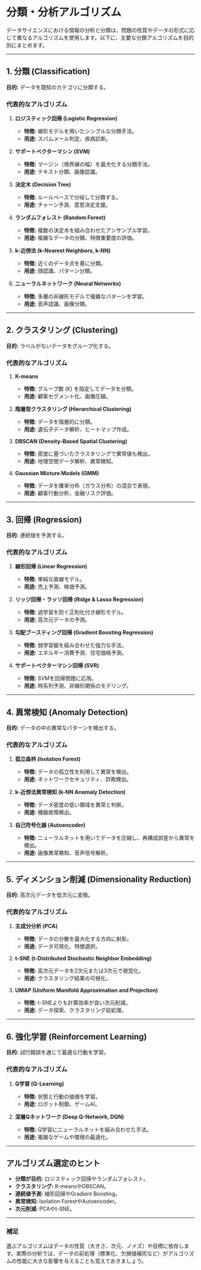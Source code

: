 # 分類・分析アルゴリズム

データサイエンスにおける情報の分析と分類は、問題の性質やデータの形式に応じて異なるアルゴリズムを使用します。以下に、主要な分類アルゴリズムを目的別にまとめます。

---

## **1. 分類 (Classification)**
**目的:** データを既知のカテゴリに分類する。

### **代表的なアルゴリズム**
1. **ロジスティック回帰 (Logistic Regression)**  
   - **特徴:** 線形モデルを用いたシンプルな分類手法。
   - **用途:** スパムメール判定、疾病診断。

2. **サポートベクターマシン (SVM)**  
   - **特徴:** マージン（境界線の幅）を最大化する分類手法。
   - **用途:** テキスト分類、画像認識。

3. **決定木 (Decision Tree)**  
   - **特徴:** ルールベースで分岐して分類する。
   - **用途:** チャーン予測、意思決定支援。

4. **ランダムフォレスト (Random Forest)**  
   - **特徴:** 複数の決定木を組み合わせたアンサンブル学習。
   - **用途:** 複雑なデータの分類、特徴重要度の評価。

5. **k-近傍法 (k-Nearest Neighbors, k-NN)**  
   - **特徴:** 近くのデータ点を基に分類。
   - **用途:** 顔認識、パターン分類。

6. **ニューラルネットワーク (Neural Networks)**  
   - **特徴:** 多層の非線形モデルで複雑なパターンを学習。
   - **用途:** 音声認識、画像分類。

---

## **2. クラスタリング (Clustering)**
**目的:** ラベルがないデータをグループ化する。

### **代表的なアルゴリズム**
1. **K-means**  
   - **特徴:** グループ数 (K) を指定してデータを分類。
   - **用途:** 顧客セグメント化、画像圧縮。

2. **階層型クラスタリング (Hierarchical Clustering)**  
   - **特徴:** データを階層的に分類。
   - **用途:** 遺伝子データ解析、ヒートマップ作成。

3. **DBSCAN (Density-Based Spatial Clustering)**  
   - **特徴:** 密度に基づいたクラスタリングで異常値も検出。
   - **用途:** 地理空間データ解析、異常検知。

4. **Gaussian Mixture Models (GMM)**  
   - **特徴:** データを確率分布（ガウス分布）の混合で表現。
   - **用途:** 顧客行動分析、金融リスク評価。

---

## **3. 回帰 (Regression)**
**目的:** 連続値を予測する。

### **代表的なアルゴリズム**
1. **線形回帰 (Linear Regression)**  
   - **特徴:** 単純な直線モデル。
   - **用途:** 売上予測、株価予測。

2. **リッジ回帰・ラッソ回帰 (Ridge & Lasso Regression)**  
   - **特徴:** 過学習を防ぐ正則化付き線形モデル。
   - **用途:** 高次元データの予測。

3. **勾配ブースティング回帰 (Gradient Boosting Regression)**  
   - **特徴:** 弱学習器を組み合わせた強力な手法。
   - **用途:** エネルギー消費予測、住宅価格予測。

4. **サポートベクターマシン回帰 (SVR)**  
   - **特徴:** SVMを回帰問題に応用。
   - **用途:** 時系列予測、非線形関係のモデリング。

---

## **4. 異常検知 (Anomaly Detection)**
**目的:** データの中の異常なパターンを検出する。

### **代表的なアルゴリズム**
1. **孤立森林 (Isolation Forest)**  
   - **特徴:** データの孤立性を利用して異常を検出。
   - **用途:** ネットワークセキュリティ、詐欺検出。

2. **k-近傍法異常検知 (k-NN Anomaly Detection)**  
   - **特徴:** データ密度の低い領域を異常と判断。
   - **用途:** 機器故障検出。

3. **自己符号化器 (Autoencoder)**  
   - **特徴:** ニューラルネットを用いてデータを圧縮し、再構成誤差から異常を検出。
   - **用途:** 画像異常検知、音声信号解析。

---

## **5. ディメンション削減 (Dimensionality Reduction)**
**目的:** 高次元データを低次元に変換。

### **代表的なアルゴリズム**
1. **主成分分析 (PCA)**  
   - **特徴:** データの分散を最大化する方向に射影。
   - **用途:** データ可視化、特徴選択。

2. **t-SNE (t-Distributed Stochastic Neighbor Embedding)**  
   - **特徴:** 高次元データを2次元または3次元で視覚化。
   - **用途:** クラスタリング結果の可視化。

3. **UMAP (Uniform Manifold Approximation and Projection)**  
   - **特徴:** t-SNEよりも計算効率が良い次元削減。
   - **用途:** データ探索、クラスタリング前処理。

---

## **6. 強化学習 (Reinforcement Learning)**
**目的:** 試行錯誤を通じて最適な行動を学習。

### **代表的なアルゴリズム**
1. **Q学習 (Q-Learning)**  
   - **特徴:** 状態と行動の価値を学習。
   - **用途:** ロボット制御、ゲームAI。

2. **深層Qネットワーク (Deep Q-Network, DQN)**  
   - **特徴:** Q学習にニューラルネットを組み合わせた手法。
   - **用途:** 複雑なゲームや環境の最適化。

---

## **アルゴリズム選定のヒント**
- **分類が目的:** ロジスティック回帰やランダムフォレスト。
- **クラスタリング:** K-meansやDBSCAN。
- **連続値予測:** 線形回帰やGradient Boosting。
- **異常検知:** Isolation ForestやAutoencoder。
- **次元削減:** PCAやt-SNE。

---

### **補足**
選ぶアルゴリズムはデータの性質（大きさ、次元、ノイズ）や目標に依存します。実際の分析では、データの前処理（標準化、欠損値補完など）がアルゴリズムの性能に大きな影響を与えることも覚えておきましょう。
